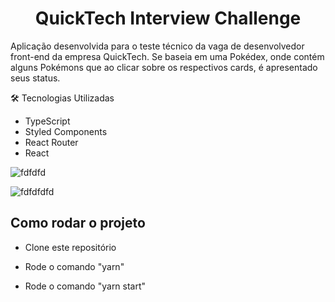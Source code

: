<h1 align='center'>QuickTech Interview Challenge</h1>

<p>Aplicação desenvolvida para o teste técnico da vaga de desenvolvedor front-end da empresa QuickTech. Se baseia em uma Pokédex, onde contém alguns Pokémons que ao clicar sobre os respectivos cards, é apresentado seus status.</p>



:hammer_and_wrench: Tecnologias Utilizadas

- TypeScript
- Styled Components
- React Router
- React

![fdfdfd](https://user-images.githubusercontent.com/30630150/110829324-be932c00-8276-11eb-830e-db3c66b49684.png)

![fdfdfdfd](https://user-images.githubusercontent.com/30630150/110829450-e4b8cc00-8276-11eb-88d6-98c9e2a2aecf.png)


<h2>Como rodar o projeto</h2>

- Clone este repositório

- Rode o comando "yarn"

- Rode o comando "yarn start"

